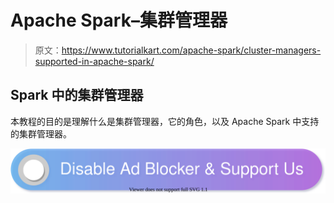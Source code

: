 # Apache Spark–集群管理器

> 原文：<https://www.tutorialkart.com/apache-spark/cluster-managers-supported-in-apache-spark/>

## Spark 中的集群管理器

本教程的目的是理解什么是集群管理器，它的角色，以及 Apache Spark 中支持的集群管理器。

[![](img/925da31b32d6bc3827932f6c8afb11bb.png)](https://www.tutorialkart.com/)